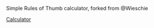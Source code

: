Simple Rules of Thumb calculator, forked from @Wieschie   

[Calculator](https://alexbonjour.github.io/rules-of-thumb/)
